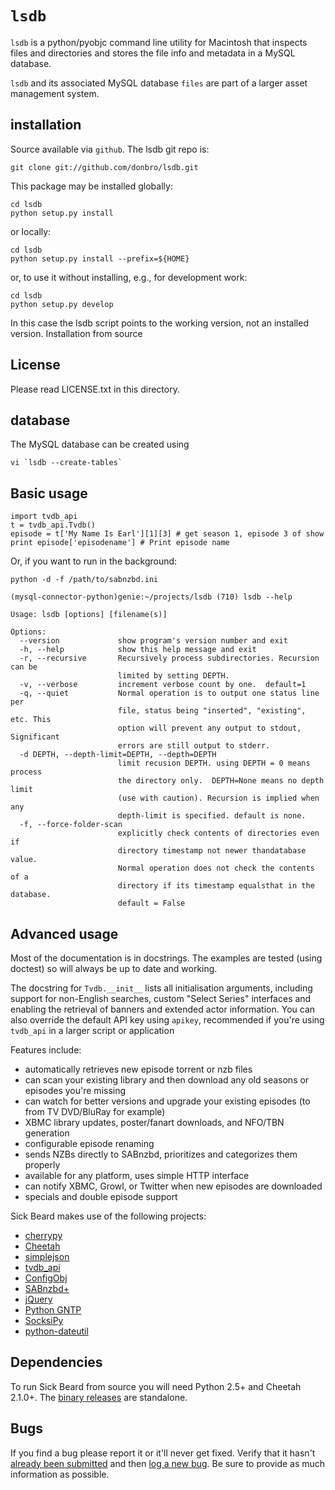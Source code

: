# `lsdb`  


`lsdb` is a python/pyobjc command line utility for Macintosh that inspects files and directories and stores the file info and metadata in a MySQL database.


`lsdb` and its associated MySQL database `files` are part of a larger asset management system.

## installation

Source available via `github`. The lsdb git repo is:

    git clone git://github.com/donbro/lsdb.git

This package may be installed globally:

	cd lsdb
	python setup.py install

or locally:

	cd lsdb
    python setup.py install --prefix=${HOME}

or, to use it without installing, e.g., for development work:

	cd lsdb
	python setup.py develop

In this case the lsdb script points to the working version, not an installed version.
Installation from source

## License

Please read LICENSE.txt in this directory.

## database

The MySQL database can be created using

    vi `lsdb --create-tables`


## Basic usage

    import tvdb_api
    t = tvdb_api.Tvdb()
    episode = t['My Name Is Earl'][1][3] # get season 1, episode 3 of show
    print episode['episodename'] # Print episode name

Or, if you want to run in the background:

```
python -d -f /path/to/sabnzbd.ini
```


	(mysql-connector-python)genie:~/projects/lsdb (710) lsdb --help

	Usage: lsdb [options] [filename(s)] 

	Options:
	  --version             show program's version number and exit
	  -h, --help            show this help message and exit
	  -r, --recursive       Recursively process subdirectories. Recursion can be
	                        limited by setting DEPTH.
	  -v, --verbose         increment verbose count by one.  default=1
	  -q, --quiet           Normal operation is to output one status line per
	                        file, status being "inserted", "existing", etc. This
	                        option will prevent any output to stdout, Significant
	                        errors are still output to stderr.
	  -d DEPTH, --depth-limit=DEPTH, --depth=DEPTH
	                        limit recusion DEPTH. using DEPTH = 0 means process
	                        the directory only.  DEPTH=None means no depth limit
	                        (use with caution). Recursion is implied when any
	                        depth-limit is specified. default is none.
	  -f, --force-folder-scan
	                        explicitly check contents of directories even if
	                        directory timestamp not newer thandatabase value.
	                        Normal operation does not check the contents of a
	                        directory if its timestamp equalsthat in the database.
	                        default = False



## Advanced usage

Most of the documentation is in docstrings. The examples are tested (using doctest) so will always be up to date and working.

The docstring for `Tvdb.__init__` lists all initialisation arguments, including support for non-English searches, custom "Select Series" interfaces and enabling the retrieval of banners and extended actor information. You can also override the default API key using `apikey`, recommended if you're using `tvdb_api` in a larger script or application

Features include:

* automatically retrieves new episode torrent or nzb files
* can scan your existing library and then download any old seasons or episodes you're missing
* can watch for better versions and upgrade your existing episodes (to from TV DVD/BluRay for example)
* XBMC library updates, poster/fanart downloads, and NFO/TBN generation
* configurable episode renaming
* sends NZBs directly to SABnzbd, prioritizes and categorizes them properly
* available for any platform, uses simple HTTP interface
* can notify XBMC, Growl, or Twitter when new episodes are downloaded
* specials and double episode support


Sick Beard makes use of the following projects:

* [cherrypy][cherrypy]
* [Cheetah][cheetah]
* [simplejson][simplejson]
* [tvdb_api][tvdb_api]
* [ConfigObj][configobj]
* [SABnzbd+][sabnzbd]
* [jQuery][jquery]
* [Python GNTP][pythongntp]
* [SocksiPy][socks]
* [python-dateutil][dateutil]

## Dependencies

To run Sick Beard from source you will need Python 2.5+ and Cheetah 2.1.0+. The [binary releases][googledownloads] are standalone.

## Bugs

If you find a bug please report it or it'll never get fixed. Verify that it hasn't [already been submitted][googleissues] and then [log a new bug][googlenewissue]. Be sure to provide as much information as possible.

[cherrypy]: http://www.cherrypy.org
[cheetah]: http://www.cheetahtemplate.org/
[simplejson]: http://code.google.com/p/simplejson/ 
[tvdb_api]: http://github.com/dbr/tvdb_api
[configobj]: http://www.voidspace.org.uk/python/configobj.html
[sabnzbd]: http://www.sabnzbd.org/
[jquery]: http://jquery.com
[pythongntp]: http://github.com/kfdm/gntp
[socks]: http://code.google.com/p/socksipy-branch/
[dateutil]: http://labix.org/python-dateutil
[googledownloads]: http://code.google.com/p/sickbeard/downloads/list
[googleissues]: http://code.google.com/p/sickbeard/issues/list
[googlenewissue]: http://code.google.com/p/sickbeard/issues/entry